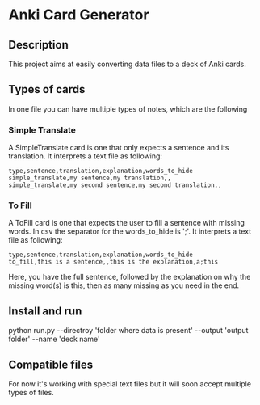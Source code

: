 # Anki Card Generator

## Description

This project aims at easily converting data files to a deck of Anki cards.

## Types of cards

In one file you can have multiple types of notes, which are the following

### Simple Translate

A SimpleTranslate card is one that only expects a sentence and its translation.
It interprets a text file as following:

``` file.csv
type,sentence,translation,explanation,words_to_hide
simple_translate,my sentence,my translation,,
simple_translate,my second sentence,my second translation,,
```

### To Fill

A ToFill card is one that expects the user to fill a sentence with missing words.
In csv the separator for the words_to_hide is ';'.
It interprets a text file as following:

``` file.csv
type,sentence,translation,explanation,words_to_hide
to_fill,this is a sentence,,this is the explanation,a;this
```

Here, you have the full sentence, followed by the explanation on why the missing word(s) is this,
then as many missing as you need in the end.


## Install and run

python run.py --directroy 'folder where data is present' --output 'output folder' --name 'deck name'

## Compatible files

For now it's working with special text files but it will soon accept multiple types of files.
